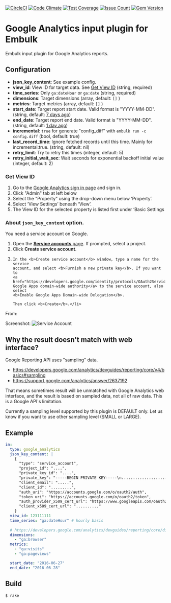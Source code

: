 [![CircleCI](https://circleci.com/gh/treasure-data/embulk-input-google_analytics/tree/master.svg?style=svg)](https://circleci.com/gh/treasure-data/embulk-input-google_analytics/tree/master)
[![Code Climate](https://codeclimate.com/github/treasure-data/embulk-input-google_analytics/badges/gpa.svg)](https://codeclimate.com/github/treasure-data/embulk-input-google_analytics)
[![Test Coverage](https://codeclimate.com/github/treasure-data/embulk-input-google_analytics/badges/coverage.svg)](https://codeclimate.com/github/treasure-data/embulk-input-google_analytics/coverage)
[![Issue Count](https://codeclimate.com/github/treasure-data/embulk-input-google_analytics/badges/issue_count.svg)](https://codeclimate.com/github/treasure-data/embulk-input-google_analytics)
[![Gem Version](https://badge.fury.io/rb/embulk-input-google_analytics.svg)](https://badge.fury.io/rb/embulk-input-google_analytics)

# Google Analytics input plugin for Embulk

Embulk input plugin for Google Analytics reports.

## Configuration

- **json_key_content**: See example config.
- **view_id**: View ID for target data. See [Get View ID](#get-view-id) (string, required)
- **time_series**: Only `ga:dateHour` or `ga:date` (string, required)
- **dimensions**: Target dimensions (array, default: `[]` )
- **metrics**: Target metrics (array, default: `[]` )
- **start_date**: Target report start date. Valid format is "YYYY-MM-DD". (string, default: [7 days ago](https://developers.google.com/analytics/devguides/reporting/core/v4/rest/v4/reports/batchGet#reportrequest))
- **end_date**: Target report end date. Valid format is "YYYY-MM-DD". (string, default: [1 day ago](https://developers.google.com/analytics/devguides/reporting/core/v4/rest/v4/reports/batchGet#reportrequest))
- **incremental**: `true` for generate "config_diff" with `embulk run -c config.diff` (bool, default: true)
- **last_record_time**: Ignore fetched records until this time. Mainly for incremental:true. (string, default: nil)
- **retry_limit**: Try to retry this times (integer, default: 5)
- **retry_initial_wait_sec**: Wait seconds for exponential backoff initial value (integer, default: 2)

### Get View ID

1. Go to the [Google Analytics sign in page](https://analytics.google.com/analytics/) and sign in.
1. Click "Admin" tab at left below
1. Select the "Property" using the drop-down menu below ‘Property’.
1. Select ‘View Settings’ beneath ‘View’.
1. The View ID for the selected property is listed first under ‘Basic Settings

### About `json_key_content` option.

You need a service account on Google.

<ol>
  <li>Open the <a href="https://console.developers.google.com/permissions/serviceaccounts"><b>Service accounts</b> page</a>. If prompted,
select a project.</li>
  <li>Click <b>Create service account</b>.</li>
  <li>
    
    In the <b>Create service account</b> window, type a name for the service
    account, and select <b>Furnish a new private key</b>. If you want to
    <a href="https://developers.google.com/identity/protocols/OAuth2ServiceAccount#delegatingauthority">grant
    Google Apps domain-wide authority</a> to the service account, also select
    <b>Enable Google Apps Domain-wide Delegation</b>.
    
    Then click <b>Create</b>.</li>
</ol>
From: <https://developers.google.com/identity/protocols/OAuth2ServiceAccount>

Screenshot: ![Service Account](./service_account.png)

## Why the result doesn't match with web interface?

Google Reporting API uses "sampling" data.

- https://developers.google.com/analytics/devguides/reporting/core/v4/basics#sampling
- https://support.google.com/analytics/answer/2637192

That means sometimes result will be unmatched with Google Analytics web interface, and the result is based on sampled data, not all of raw data. This is a Google API's limitation.

Currently a sampling level supported by this plugin is DEFAULT only. Let us know if you want to use other sampling level (SMALL or LARGE).

## Example

```yaml
in:
  type: google_analytics
  json_key_content: |
    {
      "type": "service_account",
      "project_id": "....",
      "private_key_id": "....",
      "private_key": "-----BEGIN PRIVATE KEY-----\n..........................\n-----END PRIVATE KEY-----\n",
      "client_email": ".....",
      "client_id": ".........",
      "auth_uri": "https://accounts.google.com/o/oauth2/auth",
      "token_uri": "https://accounts.google.com/o/oauth2/token",
      "auth_provider_x509_cert_url": "https://www.googleapis.com/oauth2/v1/certs",
      "client_x509_cert_url": ".........."
    }
  view_id: 123111111
  time_series: "ga:dateHour" # hourly basis
 
  # https://developers.google.com/analytics/devguides/reporting/core/dimsmets
  dimensions:
    - "ga:browser"
  metrics:
    - "ga:visits"
    - "ga:pageviews"

  start_date: "2016-06-27"
  end_date: "2016-06-28"
```


## Build

```
$ rake
```
